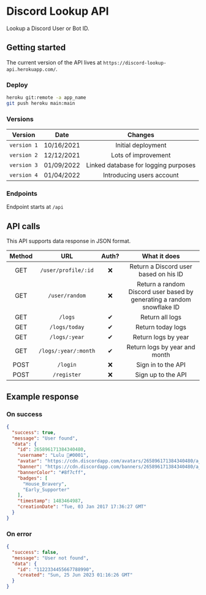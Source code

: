 # Discord Lookup API

Lookup a Discord User or Bot ID.

## Getting started

The current version of the API lives at `https://discord-lookup-api.herokuapp.com/`.

### Deploy

```bash
heroku git:remote -a app_name
git push heroku main:main
```

### Versions

| Version | Date | Changes |
| :--------: | :--------: | :--------: |
| `version 1` | 10/16/2021 | Initial deployment |
| `version 2` | 12/12/2021 | Lots of improvement |
| `version 3` | 01/09/2022 | Linked database for logging purposes |
| `version 4` | 01/04/2022 | Introducing users account |

### Endpoints

Endpoint starts at `/api`

## API calls

This API supports data response in JSON format.

| Method | URL | Auth? | What it does |
| :---: | :--------: | :--------: | :--------: |
| GET | `/user/profile/:id` | ❌ | Return a Discord user based on his ID |
| GET | `/user/random` | ❌ |  Return a random Discord user based by generating a random snowflake ID |
| GET | `/logs` | ✔ | Return all logs |
| GET | `/logs/today` | ✔ | Return today logs |
| GET | `/logs/:year` | ✔ | Return logs by year |
| GET | `/logs/:year/:month` | ✔ | Return logs by year and month |
| POST | `/login` | ❌ | Sign in to the API |
| POST | `/register` | ❌ | Sign up to the API |

## Example response

### On success

```json
{
  "success": true,
  "message": "User found",
  "data": {
    "id": 265896171384340480,
    "username": "Lulu 🍉#0001",
    "avatar": "https://cdn.discordapp.com/avatars/265896171384340480/a_b13ecb6f76a048d9309639a45b1c7176",
    "banner": "https://cdn.discordapp.com/banners/265896171384340480/a_70de5d8e8c59a6ae588eca92fc0d58ff",
    "bannerColor": "#8f7cff",
    "badges": [
      "House_Bravery",
      "Early_Supporter"
    ],
    "timestamp": 1483464987,
    "creationDate": "Tue, 03 Jan 2017 17:36:27 GMT"
  }
}
```

### On error

```json
{
  "success": false,
  "message": "User not found",
  "data": {
    "id": "1122334455667788990",
    "created": "Sun, 25 Jun 2023 01:16:26 GMT"
  }
}
```
